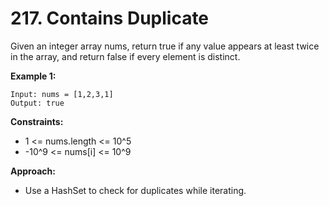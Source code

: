 # 217. Contains Duplicate

Given an integer array nums, return true if any value appears at least twice in the array, and return false if every element is distinct.

**Example 1:**
```
Input: nums = [1,2,3,1]
Output: true
```

**Constraints:**
- 1 <= nums.length <= 10^5
- -10^9 <= nums[i] <= 10^9

**Approach:**
- Use a HashSet to check for duplicates while iterating.